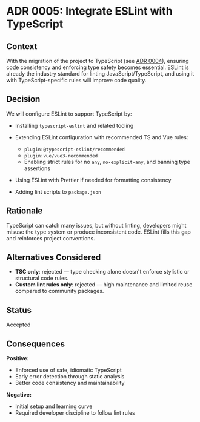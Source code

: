# ADR 0005: Integrate ESLint with TypeScript

## Context

With the migration of the project to TypeScript (see [ADR 0004](./ADR-0004__TypeScriptMigration.md)), ensuring code consistency and enforcing type safety becomes essential. ESLint is already the industry standard for linting JavaScript/TypeScript, and using it with TypeScript-specific rules will improve code quality.

## Decision

We will configure ESLint to support TypeScript by:

- Installing `typescript-eslint` and related tooling
- Extending ESLint configuration with recommended TS and Vue rules:

  - `plugin:@typescript-eslint/recommended`
  - `plugin:vue/vue3-recommended`
  - Enabling strict rules for no `any`, `no-explicit-any`, and banning type assertions

- Using ESLint with Prettier if needed for formatting consistency
- Adding lint scripts to `package.json`

## Rationale

TypeScript can catch many issues, but without linting, developers might misuse the type system or produce inconsistent code. ESLint fills this gap and reinforces project conventions.

## Alternatives Considered

- **TSC only**: rejected — type checking alone doesn't enforce stylistic or structural code rules.
- **Custom lint rules only**: rejected — high maintenance and limited reuse compared to community packages.

## Status

Accepted

## Consequences

**Positive:**

- Enforced use of safe, idiomatic TypeScript
- Early error detection through static analysis
- Better code consistency and maintainability

**Negative:**

- Initial setup and learning curve
- Required developer discipline to follow lint rules
